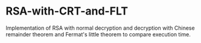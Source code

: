 # RSA-with-CRT-and-FLT
Implementation of RSA with normal decryption and decryption with Chinese remainder theorem and Fermat's little theorem to compare execution time.
